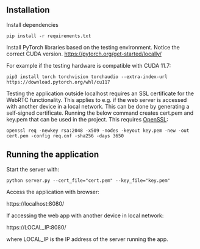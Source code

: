 

## Installation

Install dependencies

```
pip install -r requirements.txt
```

Install PyTorch libraries based on the testing environment. Notice the correct CUDA version.
https://pytorch.org/get-started/locally/

For example if the testing hardware is compatible with CUDA 11.7:
```
pip3 install torch torchvision torchaudio --extra-index-url https://download.pytorch.org/whl/cu117
```
Testing the application outside localhost requires an SSL certificate for the WebRTC functionality. This applies to e.g. if the web server is accessed with another device in a local network. This can be done by generating a self-signed certificate. Running the below command creates cert.pem and key.pem that can be used in the project. This requires [OpenSSL](https://www.openssl.org/):

```
openssl req -newkey rsa:2048 -x509 -nodes -keyout key.pem -new -out cert.pem -config req.cnf -sha256 -days 3650
```

## Running the application

Start the server with:

```
python server.py --cert_file="cert.pem" --key_file="key.pem"
```

Access the application with browser:

https://localhost:8080/

If accessing the web app with another device in local network:

https://LOCAL_IP:8080/

where LOCAL_IP is the IP address of the server running the app.

